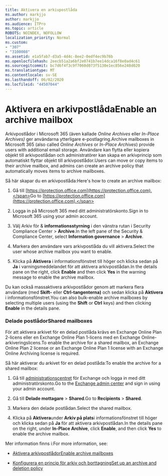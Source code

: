 ```yaml
---
title: Aktivera en arkivpostlåda
ms.author: markjjo
author: markjjo
ms.audience: ITPro
ms.topic: article
ROBOTS: NOINDEX, NOFOLLOW
localization_priority: Normal
ms.custom:
- "307"
- "3100008"
ms.assetid: e1a5fab7-d3a5-4d4c-8ee2-0edf4ec9b76b
ms.openlocfilehash: 2eecb51a2a6bf2e0741b7ee14dca16f8e0ad4c61
ms.sourcegitcommit: bc7d6f4f3c9f7060d073f5130e1ec856e248d020
ms.translationtype: MT
ms.contentlocale: sv-SE
ms.lasthandoff: 06/02/2020
ms.locfileid: "44507044"
---
```

# <a name="enable-an-archive-mailbox"></a><span data-ttu-id="ca989-102">Aktivera en arkivpostlåda</span><span class="sxs-lookup"><span data-stu-id="ca989-102">Enable an archive mailbox</span></span>

<span data-ttu-id="ca989-103">Arkivpostlådor i Microsoft 365 (även kallade *Online Archives* eller *In-Place Archives)* ger användarna ytterligare e-postlagring.</span><span class="sxs-lookup"><span data-stu-id="ca989-103">Archive mailboxes in Microsoft 365 (also called *Online Archives* or *In-Place Archives*) provide users with additional email storage.</span></span> <span data-ttu-id="ca989-104">Användare kan flytta eller kopiera objekt till arkivpostlådan och administratörer kan skapa en arkivprincip som automatiskt flyttar objekt till arkivpostlådor.</span><span class="sxs-lookup"><span data-stu-id="ca989-104">Users can move or copy items to their archive mailbox, and admins can create an archive policy that automatically moves items to archive mailboxes.</span></span>
  
<span data-ttu-id="ca989-105">Så här skapar du en arkivpostlåda:</span><span class="sxs-lookup"><span data-stu-id="ca989-105">Here's how to create an archive mailbox:</span></span>
  
1. <span data-ttu-id="ca989-106">Gå till [https://protection.office.com](https://protection.office.com).</span><span class="sxs-lookup"><span data-stu-id="ca989-106">Go to [https://protection.office.com](https://protection.office.com).</span></span>

2. <span data-ttu-id="ca989-107">Logga in på Microsoft 365 med ditt administratörskonto.</span><span class="sxs-lookup"><span data-stu-id="ca989-107">Sign in to Microsoft 365 using your admin account.</span></span>

3. <span data-ttu-id="ca989-108">Välj Arkiv för &amp; **informationsstyrning** i den vänstra rutan i Security Compliance Center \> **Archive**.</span><span class="sxs-lookup"><span data-stu-id="ca989-108">In the left pane of the Security &amp; Compliance Center, select **Information governance** \> **Archive**.</span></span>

4. <span data-ttu-id="ca989-109">Markera den användare vars arkivpostlåda du vill aktivera.</span><span class="sxs-lookup"><span data-stu-id="ca989-109">Select the user whose archive mailbox you want to enable.</span></span>

5. <span data-ttu-id="ca989-110">Klicka på **Aktivera** i informationsfönstret till höger och klicka sedan på **Ja** i varningsmeddelandet för att aktivera arkivpostlådan.</span><span class="sxs-lookup"><span data-stu-id="ca989-110">In the details pane on the right, click **Enable** and then click **Yes** in the warning message to enable the archive mailbox.</span></span>

<span data-ttu-id="ca989-111">Du kan också massaktivera arkivpostlådor genom att markera flera användare (med **Skift-** eller **Ctrl-tangenterna)** och sedan klicka på **Aktivera** i informationsfönstret.</span><span class="sxs-lookup"><span data-stu-id="ca989-111">You can also bulk-enable archive mailboxes by selecting multiple users (using the **Shift** or **Ctrl** keys) and then clicking **Enable** in the details pane.</span></span>
  
### <a name="shared-mailboxes"></a><span data-ttu-id="ca989-112">Delade postlådor</span><span class="sxs-lookup"><span data-stu-id="ca989-112">Shared mailboxes</span></span>

<span data-ttu-id="ca989-113">För att aktivera arkivet för en delad postlåda krävs en Exchange Online Plan 2-licens eller en Exchange Online Plan 1-licens med en Exchange Online-arkiveringslicens.</span><span class="sxs-lookup"><span data-stu-id="ca989-113">To enable the archive for a shared mailbox, an Exchange Online Plan 2 license or an Exchange Online Plan 1 license with an Exchange Online Archiving license is required.</span></span>  

<span data-ttu-id="ca989-114">Så här aktiverar du arkivet för en delad postlåda:</span><span class="sxs-lookup"><span data-stu-id="ca989-114">To enable the archive for a shared mailbox:</span></span>

1. <span data-ttu-id="ca989-115">Gå till [administrationscentret](https://outlook.office365.com/ecp) för Exchange och logga in med ditt administratörskonto.</span><span class="sxs-lookup"><span data-stu-id="ca989-115">Go to the [Exchange admin center](https://outlook.office365.com/ecp) and sign in using your admin account.</span></span>

2. <span data-ttu-id="ca989-116">Gå till **Delade mottagare**  >  **Shared**.</span><span class="sxs-lookup"><span data-stu-id="ca989-116">Go to **Recipients** > **Shared**.</span></span>

3. <span data-ttu-id="ca989-117">Markera den delade postlådan.</span><span class="sxs-lookup"><span data-stu-id="ca989-117">Select the shared mailbox.</span></span>

4. <span data-ttu-id="ca989-118">Klicka på **Aktivera**under **Arkiv på plats**i informationsfönstret till höger och klicka sedan på **Ja** för att aktivera arkivpostlådan.</span><span class="sxs-lookup"><span data-stu-id="ca989-118">In the details pane on the right, under **In-Place Archive**, click **Enable**, and then click **Yes** to enable the archive mailbox.</span></span>

<span data-ttu-id="ca989-119">Mer information finns i:</span><span class="sxs-lookup"><span data-stu-id="ca989-119">For more information, see:</span></span>
  
- [<span data-ttu-id="ca989-120">Aktivera arkivpostlådor</span><span class="sxs-lookup"><span data-stu-id="ca989-120">Enable archive mailboxes</span></span>](https://docs.microsoft.com/microsoft-365/compliance/enable-archive-mailboxes)

- [<span data-ttu-id="ca989-121">Konfigurera en princip för arkiv och borttagning</span><span class="sxs-lookup"><span data-stu-id="ca989-121">Set up an archive and deletion policy</span></span>](https://docs.microsoft.com//office365/securitycompliance/set-up-an-archive-and-deletion-policy-for-mailboxes)
